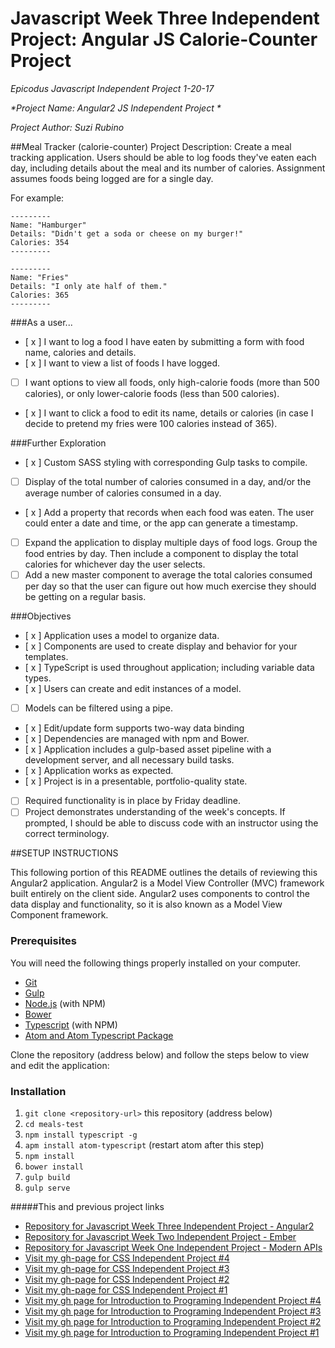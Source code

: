 # Javascript Week Three Independent Project: Angular JS Calorie-Counter Project
_*Epicodus Javascript Independent Project 1-20-17*_

_*Project Name: Angular2 JS Independent Project *_

_*Project Author: Suzi Rubino*_

##Meal Tracker (calorie-counter) Project Description:
Create a meal tracking application. Users should be able to log foods they've eaten each day, including details about the meal and its number of calories. Assignment assumes foods being logged are for a single day.

For example:

```
---------
Name: "Hamburger"
Details: "Didn't get a soda or cheese on my burger!"
Calories: 354
---------

---------
Name: "Fries"
Details: "I only ate half of them."
Calories: 365
---------
```

###As a user...

- [ x ] I want to log a food I have eaten by submitting a form with food name, calories and details.
- [ x ] I want to view a list of foods I have logged.
- [ ] I want options to view all foods, only high-calorie foods (more than 500 calories), or only lower-calorie foods (less than 500 calories).
- [ x ] I want to click a food to edit its name, details or calories (in case I decide to pretend my fries were 100 calories instead of 365).


###Further Exploration

- [ x ] Custom SASS styling with corresponding Gulp tasks to compile.
- [ ] Display of the total number of calories consumed in a day, and/or the average number of calories consumed in a day.
- [ x ] Add a property that records when each food was eaten. The user could enter a date and time, or the app can generate a timestamp.
- [ ] Expand the application to display multiple days of food logs. Group the food entries by day. Then include a component to display the total calories for whichever day the user selects.
- [ ] Add a new master component to average the total calories consumed per day so that the user can figure out how much exercise they should be getting on a regular basis.

###Objectives

- [ x ] Application uses a model to organize data.
- [ x ] Components are used to create display and behavior for your templates.
- [ x ] TypeScript is used throughout application; including variable data types.
- [ x ] Users can create and edit instances of a model.
- [ ] Models can be filtered using a pipe.
- [ x ] Edit/update form supports two-way data binding
- [ x ] Dependencies are managed with npm and Bower.
- [ x ] Application includes a gulp-based asset pipeline with a development server, and all necessary build tasks.
- [ x ] Application works as expected.
- [ x ] Project is in a presentable, portfolio-quality state.
- [ ] Required functionality is in place by Friday deadline.
- [ ] Project demonstrates understanding of the week's concepts. If prompted, I should be able to discuss code with an instructor using the correct terminology.

##SETUP INSTRUCTIONS

This following portion of this README outlines the details of reviewing this Angular2 application. Angular2 is a Model View Controller (MVC) framework built entirely on the client side. Angular2 uses components to control the data display and functionality, so it is also known as a Model View Component framework.


### Prerequisites

You will need the following things properly installed on your computer.

* [Git](https://git-scm.com/)
* [Gulp](http://gulpjs.com/)
* [Node.js](https://nodejs.org/) (with NPM)
* [Bower](https://bower.io/)
* [Typescript](https://www.typescriptlang.org/) (with NPM)
* [Atom and Atom Typescript Package](https://atom.io/packages/atom-typescript/)

Clone the repository (address below) and follow the steps below to view and edit the application:

### Installation

1. `git clone <repository-url>` this repository (address below)
2. `cd meals-test`
3. `npm install typescript -g`
4. `apm install atom-typescript` (restart atom after this step)
5. `npm install`
6. `bower install`
7. `gulp build`
8. `gulp serve`


#####This and previous project links
* [Repository for Javascript Week Three Independent Project - Angular2](https://github.com/suzirubi/meals-test.git)
* [Repository for Javascript Week Two Independent Project - Ember](https://github.com/suzirubi/questions.git)
* [Repository for Javascript Week One Independent Project - Modern APIs](https://github.com/suzirubi/doctors.git)
* [Visit my gh-page for CSS Independent Project #4](https://rawgit.com/suzirubi/kerrWebCalendar/master/index.html)
* [Visit my gh-page for CSS Independent Project #3](https://rawgit.com/suzirubi/tarot/master/index.html)
* [Visit my gh-page for CSS Independent Project #2](https://rawgit.com/suzirubi/thinkGoogle/master/index.html)
* [Visit my gh-page for CSS Independent Project #1](https://rawgit.com/suzirubi/climbing/master/index.html)
* [Visit my gh page for Introduction to Programing Independent Project #4](https://rawgit.com/suzirubi/pizza/master/index.html)
* [Visit my gh page for Introduction to Programing Independent Project #3](https://rawgit.com/suzirubi/ping-pong/master/index.html)
* [Visit my gh page for Introduction to Programing Independent Project #2](https://rawgit.com/suzirubi/Independent-Project-Week-2/master/index.html)
* [Visit my gh page for Introduction to Programing Independent Project #1](https://rawgit.com/suzirubi/portfolioFix/master/index.html)
